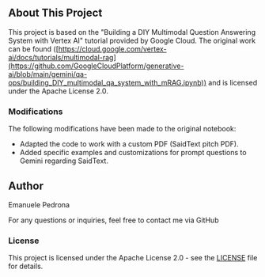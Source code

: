## About This Project

This project is based on the "Building a DIY Multimodal Question Answering System with Vertex AI" tutorial provided by Google Cloud. The original work can be found ([https://cloud.google.com/vertex-ai/docs/tutorials/multimodal-rag](https://github.com/GoogleCloudPlatform/generative-ai/blob/main/gemini/qa-ops/building_DIY_multimodal_qa_system_with_mRAG.ipynb)) and is licensed under the Apache License 2.0.

### Modifications

The following modifications have been made to the original notebook:
- Adapted the code to work with a custom PDF (SaidText pitch PDF).
- Added specific examples and customizations for prompt questions to Gemini regarding SaidText.

## Author

Emanuele Pedrona

For any questions or inquiries, feel free to contact me via GitHub

### License

This project is licensed under the Apache License 2.0 - see the [LICENSE](https://www.apache.org/licenses/LICENSE-2.0) file for details.
